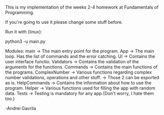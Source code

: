 This is my implementation of the weeks 2-4 homework at Fundamentals of Programming.

If you're going to use it please change some stuff before.

Run it with (linux):

python3 -u main.py

Modules:
	main 			-> The main entry point for the program.
	App 			-> The main loop. Has the list of commands and the error catching.
	UI				-> Contains the user interface functio.
	Validators		-> Contains the validation of the arguments for the functions.
	Commands 		-> Contains the main functions of the programs.
	ComplexNumber	-> Various functions regarding complex number validations, operations and other stuff.
					-> Those 2 can be exported as is.
	HelpCommands	-> Contains the information about how to use the program.
	Helper			-> Various functions used for filling the app with random data.
	Tests			-> Testing is mandatory for any app.(Don't worry, I hate them too.)


-Andrei Gavrila
